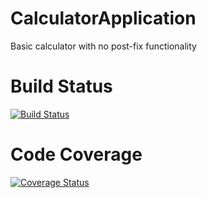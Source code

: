 # CalculatorApplication
Basic calculator with no post-fix functionality

# Build Status
[![Build Status](https://app.bitrise.io/app/2b547157845f3c3e/status.svg?token=lZAWtfHs2zyg3S5Pz2z-oQ)](https://app.bitrise.io/app/2b547157845f3c3e)

# Code Coverage
[![Coverage Status](https://coveralls.io/repos/github/olebogeng98/CalculatorApp/badge.svg?branch=master)](https://coveralls.io/github/olebogeng98/CalculatorApp?branch=master)
